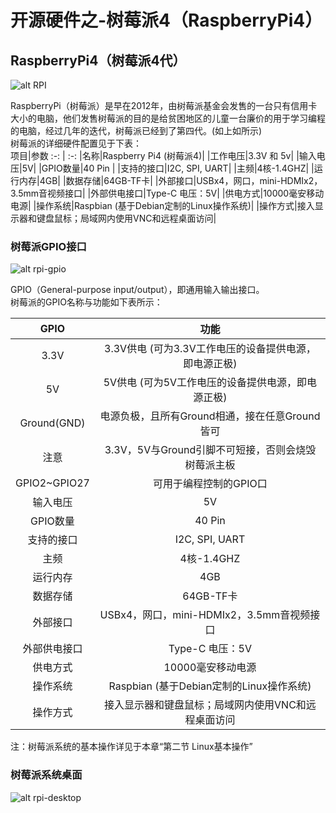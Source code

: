 # 开源硬件之-树莓派4（RaspberryPi4）

## RaspberryPi4（树莓派4代）
![alt RPI](https://www.raspberrypi.org/homepage-9df4b/static/hero-shot-33d83b8c5fa0933373dabcc9462b32a3.png)

RaspberryPi（树莓派）是早在2012年，由树莓派基金会发售的一台只有信用卡大小的电脑，他们发售树莓派的目的是给贫困地区的儿童一台廉价的用于学习编程的电脑，经过几年的迭代，树莓派已经到了第四代。(如上如所示)  
树莓派的详细硬件配置见于下表：  
   项目|参数
   :-: | :-: 
   |名称|Raspberry Pi4 (树莓派4)|
   |工作电压|3.3V 和 5v|
   |输入电压|5V|
   |GPIO数量|40 Pin |
   |支持的接口|I2C, SPI, UART|
   |主频|4核-1.4GHZ|
   |运行内存|4GB|
   |数据存储|64GB-TF卡|
   |外部接口|USBx4，网口，mini-HDMIx2，3.5mm音视频接口|
   |外部供电接口|Type-C  电压：5V|
   |供电方式|10000毫安移动电源|
   |操作系统|Raspbian (基于Debian定制的Linux操作系统)|
   |操作方式|接入显示器和键盘鼠标；局域网内使用VNC和远程桌面访问|

### 树莓派GPIO接口
![alt rpi-gpio](https://timgsa.baidu.com/timg?image&quality=80&size=b9999_10000&sec=1582257459552&di=19c57ea28b0b779e37dcdc617d7c201b&imgtype=0&src=http%3A%2F%2Fupload.semidata.info%2Fnew.eefocus.com%2Farticle%2Fimage%2F2019%2F01%2F11%2F5c380a5770ccf.jpg)

GPIO（General-purpose input/output），即通用输入输出接口。  
树莓派的GPIO名称与功能如下表所示：

   GPIO|功能
   :-: | :-: 
   |3.3V|3.3V供电 (可为3.3V工作电压的设备提供电源，即电源正极)|
   |5V|5V供电 (可为5V工作电压的设备提供电源，即电源正极)|
   |Ground(GND)|电源负极，且所有Ground相通，接在任意Ground皆可|
   |注意|3.3V，5V与Ground引脚不可短接，否则会烧毁树莓派主板|
   |GPIO2~GPIO27|可用于编程控制的GPIO口|
   |输入电压|5V|
   |GPIO数量|40 Pin |
   |支持的接口|I2C, SPI, UART|
   |主频|4核-1.4GHZ|
   |运行内存|4GB|
   |数据存储|64GB-TF卡|
   |外部接口|USBx4，网口，mini-HDMIx2，3.5mm音视频接口|
   |外部供电接口|Type-C  电压：5V|
   |供电方式|10000毫安移动电源|
   |操作系统|Raspbian (基于Debian定制的Linux操作系统)|
   |操作方式|接入显示器和键盘鼠标；局域网内使用VNC和远程桌面访问|
注：树莓派系统的基本操作详见于本章“第二节 Linux基本操作”
  
### 树莓派系统桌面
![alt rpi-desktop](http://home.hass.live/md-rpi-desktop.png)